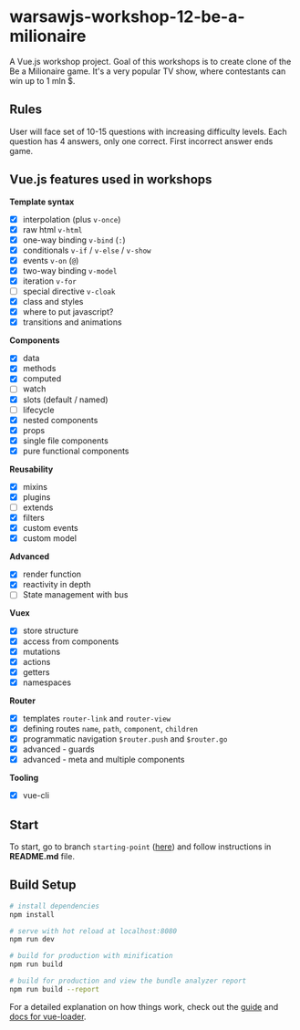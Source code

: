 # warsawjs-workshop-12-be-a-milionaire

A Vue.js workshop project. Goal of this workshops is to create clone of the Be a Milionaire game. It's a very popular TV show, where contestants can win up to 1 mln $. 

## Rules

User will face set of 10-15 questions with increasing difficulty levels. Each question has 4 answers, only one correct. First incorrect answer ends game.

## Vue.js features used in workshops

**Template syntax**
* [x] interpolation (plus `v-once`)
* [x] raw html `v-html`
* [x] one-way binding `v-bind` (`:`)
* [x] conditionals `v-if` / `v-else` / `v-show`
* [x] events `v-on` (`@`)
* [x] two-way binding `v-model`
* [x] iteration `v-for`
* [ ] special directive `v-cloak`
* [x] class and styles
* [x] where to put javascript?
* [x] transitions and animations

**Components**
* [x] data 
* [x] methods
* [x] computed
* [ ] watch
* [x] slots (default / named)
* [ ] lifecycle
* [x] nested components
* [x] props 
* [x] single file components
* [x] pure functional components

**Reusability**
* [x] mixins
* [x] plugins
* [ ] extends
* [x] filters
* [x] custom events
* [x] custom model

**Advanced**
* [x] render function
* [x] reactivity in depth
* [ ] State management with bus

**Vuex**
* [x] store structure
* [x] access from components
* [x] mutations
* [x] actions
* [x] getters
* [x] namespaces

**Router**
* [x] templates `router-link` and `router-view`
* [x] defining routes `name`, `path`, `component`, `children`
* [x] programmatic navigation `$router.push` and `$router.go`
* [x] advanced - guards 
* [x] advanced - meta and multiple components

**Tooling**
* [x] vue-cli

## Start

To start, go to branch `starting-point`  ([here](https://github.com/Valian/warsawjs-workshop-12-quiz/tree/starting-point)) and follow instructions in **README.md** file.

## Build Setup

``` bash
# install dependencies
npm install

# serve with hot reload at localhost:8080
npm run dev

# build for production with minification
npm run build

# build for production and view the bundle analyzer report
npm run build --report
```

For a detailed explanation on how things work, check out the [guide](http://vuejs-templates.github.io/webpack/) and [docs for vue-loader](http://vuejs.github.io/vue-loader).
